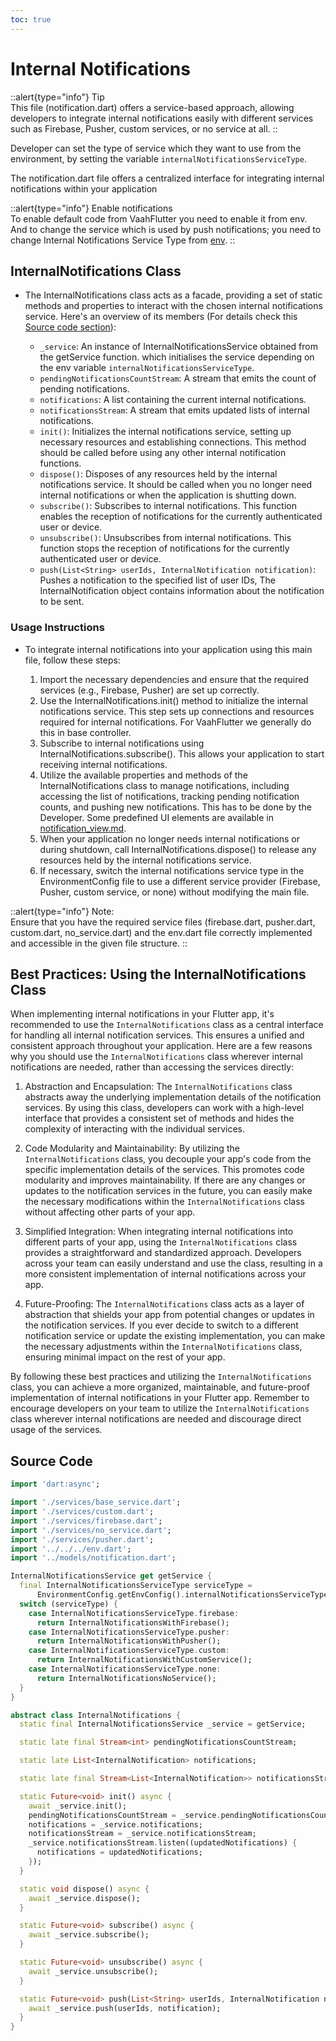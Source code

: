 ```yaml
---
toc: true
---
```


# Internal Notifications



::alert{type="info"}
Tip   
This file (notification.dart) offers a service-based approach, allowing developers to integrate internal notifications easily with different services such as Firebase, Pusher, custom services, or no service at all.
::

Developer can set the type of service which they want to use from the environment, by setting the variable `internalNotificationsServiceType`.

The notification.dart file offers a centralized interface for integrating internal notifications within your application

::alert{type="info"}
Enable notifications   
To enable default code from VaahFlutter you need to enable it from env. And to change the service which is used by push notifications; you need to change Internal Notifications Service Type from [env](../2.enabling_and_disabling_services.md).
::

## InternalNotifications Class

- The InternalNotifications class acts as a facade, providing a set of static methods and properties to interact with the chosen internal notifications service. Here's an overview of its members (For details check this [Source code section](#source-code)):

    - `_service`: An instance of InternalNotificationsService obtained from the getService function. which initialises the service depending on the env variable `internalNotificationsServiceType`.
    - `pendingNotificationsCountStream`: A stream that emits the count of pending notifications.
    - `notifications`: A list containing the current internal notifications.
    - `notificationsStream`: A stream that emits updated lists of internal notifications.
    - `init()`: Initializes the internal notifications service, setting up necessary resources and establishing connections. This method should be called before using any other internal notification functions.
    - `dispose()`: Disposes of any resources held by the internal notifications service. It should be called when you no longer need internal notifications or when the application is shutting down.
    - `subscribe()`: Subscribes to internal notifications. This function enables the reception of notifications for the currently authenticated user or device.
    - `unsubscribe()`: Unsubscribes from internal notifications. This function stops the reception of notifications for the currently authenticated user or device.
    - `push(List<String> userIds, InternalNotification notification)`: Pushes a notification to the specified list of user IDs, The InternalNotification object contains information about the notification to be sent.

### Usage Instructions
- To integrate internal notifications into your application using this main file, follow these steps:

    1. Import the necessary dependencies and ensure that the required services (e.g., Firebase, Pusher) are set up correctly.
    2. Use the InternalNotifications.init() method to initialize the internal notifications service. This step sets up connections and resources required for internal notifications. For VaahFlutter we generally do this in base controller.
    3. Subscribe to internal notifications using InternalNotifications.subscribe(). This allows your application to start receiving internal notifications.
    4. Utilize the available properties and methods of the InternalNotifications class to manage notifications, including accessing the list of notifications, tracking pending notification counts, and pushing new notifications. This has to be done by the Developer. Some predefined UI elements are available in [notification_view.md](2.notification_view.md).
    5. When your application no longer needs internal notifications or during shutdown, call InternalNotifications.dispose() to release any resources held by the internal notifications service.
    6. If necessary, switch the internal notifications service type in the EnvironmentConfig file to use a different service provider (Firebase, Pusher, custom service, or none) without modifying the main file.

::alert{type="info"}
Note:   
Ensure that you have the required service files (firebase.dart, pusher.dart, custom.dart, no_service.dart) and the env.dart file correctly implemented and accessible in the given file structure.
::


## Best Practices: Using the InternalNotifications Class

When implementing internal notifications in your Flutter app, it's recommended to use the `InternalNotifications` class as a central interface for handling all internal notification services. This ensures a unified and consistent approach throughout your application. Here are a few reasons why you should use the `InternalNotifications` class wherever internal notifications are needed, rather than accessing the services directly:

1. Abstraction and Encapsulation: The `InternalNotifications` class abstracts away the underlying implementation details of the notification services. By using this class, developers can work with a high-level interface that provides a consistent set of methods and hides the complexity of interacting with the individual services.

2. Code Modularity and Maintainability: By utilizing the `InternalNotifications` class, you decouple your app's code from the specific implementation details of the services. This promotes code modularity and improves maintainability. If there are any changes or updates to the notification services in the future, you can easily make the necessary modifications within the `InternalNotifications` class without affecting other parts of your app.

3. Simplified Integration: When integrating internal notifications into different parts of your app, using the `InternalNotifications` class provides a straightforward and standardized approach. Developers across your team can easily understand and use the class, resulting in a more consistent implementation of internal notifications across your app.

4. Future-Proofing: The `InternalNotifications` class acts as a layer of abstraction that shields your app from potential changes or updates in the notification services. If you ever decide to switch to a different notification service or update the existing implementation, you can make the necessary adjustments within the `InternalNotifications` class, ensuring minimal impact on the rest of your app.

By following these best practices and utilizing the `InternalNotifications` class, you can achieve a more organized, maintainable, and future-proof implementation of internal notifications in your Flutter app. Remember to encourage developers on your team to utilize the `InternalNotifications` class wherever internal notifications are needed and discourage direct usage of the services.

## Source Code

```dart
import 'dart:async';

import './services/base_service.dart';
import './services/custom.dart';
import './services/firebase.dart';
import './services/no_service.dart';
import './services/pusher.dart';
import '../../../env.dart';
import '../models/notification.dart';

InternalNotificationsService get getService {
  final InternalNotificationsServiceType serviceType =
      EnvironmentConfig.getEnvConfig().internalNotificationsServiceType;
  switch (serviceType) {
    case InternalNotificationsServiceType.firebase:
      return InternalNotificationsWithFirebase();
    case InternalNotificationsServiceType.pusher:
      return InternalNotificationsWithPusher();
    case InternalNotificationsServiceType.custom:
      return InternalNotificationsWithCustomService();
    case InternalNotificationsServiceType.none:
      return InternalNotificationsNoService();
  }
}

abstract class InternalNotifications {
  static final InternalNotificationsService _service = getService;

  static late final Stream<int> pendingNotificationsCountStream;

  static late List<InternalNotification> notifications;

  static late final Stream<List<InternalNotification>> notificationsStream;

  static Future<void> init() async {
    await _service.init();
    pendingNotificationsCountStream = _service.pendingNotificationsCountStream;
    notifications = _service.notifications;
    notificationsStream = _service.notificationsStream;
    _service.notificationsStream.listen((updatedNotifications) {
      notifications = updatedNotifications;
    });
  }

  static void dispose() async {
    await _service.dispose();
  }

  static Future<void> subscribe() async {
    await _service.subscribe();
  }

  static Future<void> unsubscribe() async {
    await _service.unsubscribe();
  }

  static Future<void> push(List<String> userIds, InternalNotification notification) async {
    await _service.push(userIds, notification);
  }
}
```